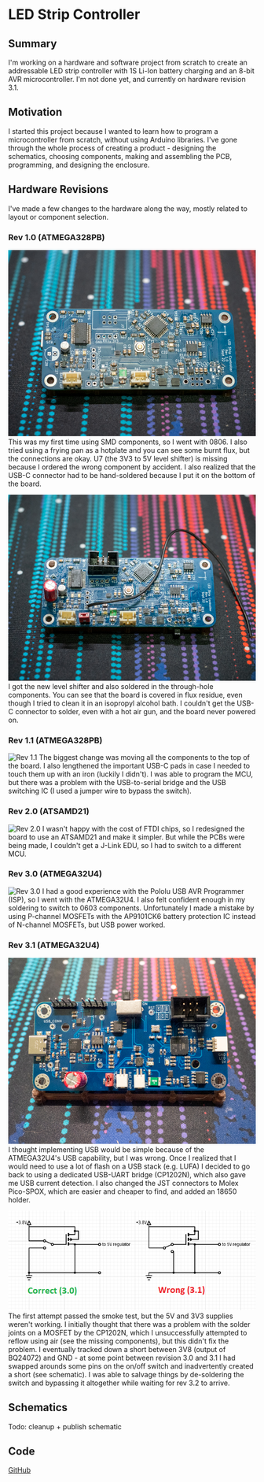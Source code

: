 # LED Strip Controller
## Summary
I'm working on a hardware and software project from scratch to create an addressable LED strip controller with 1S Li-Ion battery charging and an 8-bit AVR microcontroller. I'm not done yet, and currently on hardware revision 3.1.

## Motivation
I started this project because I wanted to learn how to program a microcontroller from scratch, without using Arduino libraries. I've gone through the whole process of creating a product - designing the schematics, choosing components, making and assembling the PCB, programming, and designing the enclosure.

## Hardware Revisions
I've made a few changes to the hardware along the way, mostly related to layout or component selection.

### Rev 1.0 (ATMEGA328PB)
![Rev 1.0 (first attempt)](./images/rev10.jpg)
This was my first time using SMD components, so I went with 0806. I also tried using a frying pan as a hotplate and you can see some burnt flux, but the connections are okay. U7 (the 3V3 to 5V level shifter) is missing because I ordered the wrong component by accident. I also realized that the USB-C connector had to be hand-soldered because I put it on the bottom of the board.

![Rev 1.0 (second attempt)](./images/rev10_1.jpg)
I got the new level shifter and also soldered in the through-hole components. You can see that the board is covered in flux residue, even though I tried to clean it in an isopropyl alcohol bath. I couldn't get the USB-C connector to solder, even with a hot air gun, and the board never powered on.

### Rev 1.1 (ATMEGA328PB)
![Rev 1.1](./images/rev11.jpg)
The biggest change was moving all the components to the top of the board. I also lengthened the important USB-C pads in case I needed to touch them up with an iron (luckily I didn't). I was able to program the MCU, but there was a problem with the USB-to-serial bridge and the USB switching IC (I used a jumper wire to bypass the switch).

### Rev 2.0 (ATSAMD21)
![Rev 2.0](./images/rev20.jpg)
I wasn't happy with the cost of FTDI chips, so I redesigned the board to use an ATSAMD21 and make it simpler. But while the PCBs were being made, I couldn't get a J-Link EDU, so I had to switch to a different MCU.

### Rev 3.0 (ATMEGA32U4)
![Rev 3.0](./images/rev30.jpg)
I had a good experience with the Pololu USB AVR Programmer (ISP), so I went with the ATMEGA32U4. I also felt confident enough in my soldering to switch to 0603 components. Unfortunately I made a mistake by using P-channel MOSFETs with the AP9101CK6 battery protection IC instead of N-channel MOSFETs, but USB power worked.

### Rev 3.1 (ATMEGA32U4)
![Rev 3.1 (first attempt)](./images/rev31_1.jpg)
I thought implementing USB would be simple because of the ATMEGA32U4's USB capability, but I was wrong. Once I realized that I would need to use a lot of flash on a USB stack (e.g. LUFA) I decided to go back to using a dedicated USB-UART bridge (CP1202N), which also gave me USB current detection. I also changed the JST connectors to Molex Pico-SPOX, which are easier and cheaper to find, and added an 18650 holder.

![Rev 3.1 (schematic mistake)](./images/rev31_2.png)
The first attempt passed the smoke test, but the 5V and 3V3 supplies weren't working. I initially thought that there was a problem with the solder joints on a MOSFET by the CP1202N, which I unsuccessfully attempted to reflow using air (see the missing components), but this didn't fix the problem. I eventually tracked down a short between 3V8 (output of BQ24072) and GND - at some point between revision 3.0 and 3.1 I had swapped arounds some pins on the on/off switch and inadvertently created a short (see schematic). I was able to salvage things by de-soldering the switch and bypassing it altogether while waiting for rev 3.2 to arrive.

## Schematics
Todo: cleanup + publish schematic

## Code
[GitHub](https://github.com/texruska/led_strip_controller)
